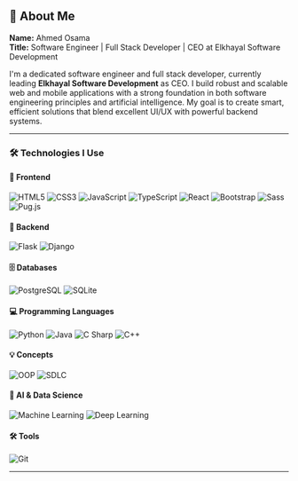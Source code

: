 ## 👤 About Me

**Name:** Ahmed Osama  
**Title:** Software Engineer | Full Stack Developer | CEO at Elkhayal Software Development  

I'm a dedicated software engineer and full stack developer, currently leading **Elkhayal Software Development** as CEO. I build robust and scalable web and mobile applications with a strong foundation in both software engineering principles and artificial intelligence. My goal is to create smart, efficient solutions that blend excellent UI/UX with powerful backend systems.

---

### 🛠️ Technologies I Use

#### 🚀 Frontend
![HTML5](https://img.shields.io/badge/-HTML5-E34F26?logo=html5&logoColor=white&style=for-the-badge)
![CSS3](https://img.shields.io/badge/-CSS3-1572B6?logo=css3&logoColor=white&style=for-the-badge)
![JavaScript](https://img.shields.io/badge/-JavaScript-F7DF1E?logo=javascript&logoColor=black&style=for-the-badge)
![TypeScript](https://img.shields.io/badge/-TypeScript-3178C6?logo=typescript&logoColor=white&style=for-the-badge)
![React](https://img.shields.io/badge/-React-61DAFB?logo=react&logoColor=black&style=for-the-badge)
![Bootstrap](https://img.shields.io/badge/-Bootstrap-7952B3?logo=bootstrap&logoColor=white&style=for-the-badge)
![Sass](https://img.shields.io/badge/-Sass-CC6699?logo=sass&logoColor=white&style=for-the-badge)
![Pug.js](https://img.shields.io/badge/-Pug.js-A86454?logo=pug&logoColor=white&style=for-the-badge)

#### 🔧 Backend
![Flask](https://img.shields.io/badge/-Flask-000000?logo=flask&logoColor=white&style=for-the-badge)
![Django](https://img.shields.io/badge/-Django-092E20?logo=django&logoColor=white&style=for-the-badge)

#### 🗄️ Databases
![PostgreSQL](https://img.shields.io/badge/-PostgreSQL-4169E1?logo=postgresql&logoColor=white&style=for-the-badge)
![SQLite](https://img.shields.io/badge/-SQLite-003B57?logo=sqlite&logoColor=white&style=for-the-badge)

#### 💻 Programming Languages
![Python](https://img.shields.io/badge/-Python-3776AB?logo=python&logoColor=white&style=for-the-badge)
![Java](https://img.shields.io/badge/-Java-007396?logo=java&logoColor=white&style=for-the-badge)
![C Sharp](https://img.shields.io/badge/-C%23-239120?logo=c-sharp&logoColor=white&style=for-the-badge)
![C++](https://img.shields.io/badge/-C++-00599C?logo=c%2b%2b&logoColor=white&style=for-the-badge)

#### 💡 Concepts
![OOP](https://img.shields.io/badge/-OOP-FF9900?style=for-the-badge)
![SDLC](https://img.shields.io/badge/-SDLC-6DB33F?style=for-the-badge)

#### 🤖 AI & Data Science
![Machine Learning](https://img.shields.io/badge/-Machine%20Learning-102542?style=for-the-badge&logo=scikit-learn)
![Deep Learning](https://img.shields.io/badge/-Deep%20Learning-8A2BE2?style=for-the-badge&logo=tensorflow)

#### 🛠️ Tools
![Git](https://img.shields.io/badge/-Git-F05032?logo=git&logoColor=white&style=for-the-badge)

---
